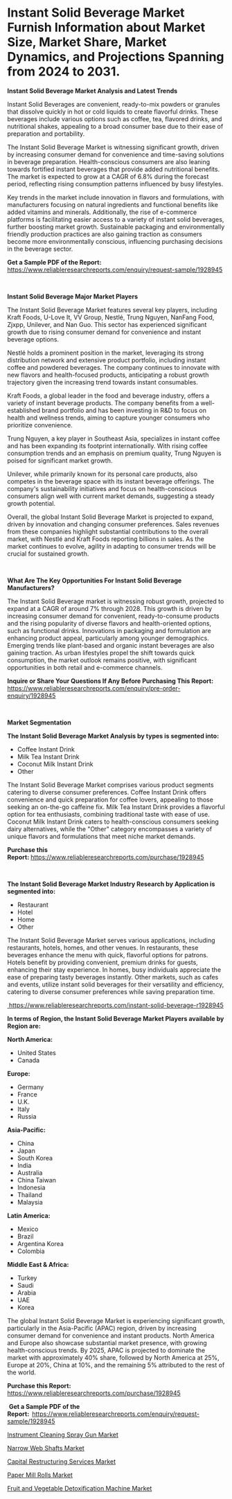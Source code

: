 <p><h1>Instant Solid Beverage Market Furnish Information about Market Size, Market Share, Market Dynamics, and Projections Spanning from 2024 to 2031.</h1></p><p><strong>Instant Solid Beverage Market Analysis and Latest Trends</strong></p>
<p><p>Instant Solid Beverages are convenient, ready-to-mix powders or granules that dissolve quickly in hot or cold liquids to create flavorful drinks. These beverages include various options such as coffee, tea, flavored drinks, and nutritional shakes, appealing to a broad consumer base due to their ease of preparation and portability.</p><p>The Instant Solid Beverage Market is witnessing significant growth, driven by increasing consumer demand for convenience and time-saving solutions in beverage preparation. Health-conscious consumers are also leaning towards fortified instant beverages that provide added nutritional benefits. The market is expected to grow at a CAGR of 6.8% during the forecast period, reflecting rising consumption patterns influenced by busy lifestyles.</p><p>Key trends in the market include innovation in flavors and formulations, with manufacturers focusing on natural ingredients and functional benefits like added vitamins and minerals. Additionally, the rise of e-commerce platforms is facilitating easier access to a variety of instant solid beverages, further boosting market growth. Sustainable packaging and environmentally friendly production practices are also gaining traction as consumers become more environmentally conscious, influencing purchasing decisions in the beverage sector.</p></p>
<p><strong>Get a Sample PDF of the Report:&nbsp;</strong> <a href="https://www.reliableresearchreports.com/enquiry/request-sample/1928945?utm_campaign=31&utm_medium=2&utm_source=Github&utm_content=ia&utm_term=25102024&utm_id=instant-solid-beverage">https://www.reliableresearchreports.com/enquiry/request-sample/1928945</a></p>
<p>&nbsp;</p>
<p><strong>Instant Solid Beverage Major Market Players</strong></p>
<p><p>The Instant Solid Beverage Market features several key players, including Kraft Foods, U-Love It, VV Group, Nestlé, Trung Nguyen, NanFang Food, Zjxpp, Unilever, and Nan Guo. This sector has experienced significant growth due to rising consumer demand for convenience and instant beverage options.</p><p>Nestlé holds a prominent position in the market, leveraging its strong distribution network and extensive product portfolio, including instant coffee and powdered beverages. The company continues to innovate with new flavors and health-focused products, anticipating a robust growth trajectory given the increasing trend towards instant consumables.</p><p>Kraft Foods, a global leader in the food and beverage industry, offers a variety of instant beverage products. The company benefits from a well-established brand portfolio and has been investing in R&D to focus on health and wellness trends, aiming to capture younger consumers who prioritize convenience.</p><p>Trung Nguyen, a key player in Southeast Asia, specializes in instant coffee and has been expanding its footprint internationally. With rising coffee consumption trends and an emphasis on premium quality, Trung Nguyen is poised for significant market growth.</p><p>Unilever, while primarily known for its personal care products, also competes in the beverage space with its instant beverage offerings. The company's sustainability initiatives and focus on health-conscious consumers align well with current market demands, suggesting a steady growth potential.</p><p>Overall, the global Instant Solid Beverage Market is projected to expand, driven by innovation and changing consumer preferences. Sales revenues from these companies highlight substantial contributions to the overall market, with Nestlé and Kraft Foods reporting billions in sales. As the market continues to evolve, agility in adapting to consumer trends will be crucial for sustained growth.</p></p>
<p>&nbsp;</p>
<p><strong>What Are The Key Opportunities For Instant Solid Beverage Manufacturers?</strong></p>
<p><p>The Instant Solid Beverage market is witnessing robust growth, projected to expand at a CAGR of around 7% through 2028. This growth is driven by increasing consumer demand for convenient, ready-to-consume products and the rising popularity of diverse flavors and health-oriented options, such as functional drinks. Innovations in packaging and formulation are enhancing product appeal, particularly among younger demographics. Emerging trends like plant-based and organic instant beverages are also gaining traction. As urban lifestyles propel the shift towards quick consumption, the market outlook remains positive, with significant opportunities in both retail and e-commerce channels.</p></p>
<p><strong>Inquire or Share Your Questions If Any Before Purchasing This Report:</strong> <a href="https://www.reliableresearchreports.com/enquiry/pre-order-enquiry/1928945?utm_campaign=31&utm_medium=2&utm_source=Github&utm_content=ia&utm_term=25102024&utm_id=instant-solid-beverage">https://www.reliableresearchreports.com/enquiry/pre-order-enquiry/1928945</a></p>
<p>&nbsp;</p>
<p><strong>Market Segmentation</strong></p>
<p><strong>The Instant Solid Beverage Market Analysis by types is segmented into:</strong></p>
<p><ul><li>Coffee Instant Drink</li><li>Milk Tea Instant Drink</li><li>Coconut Milk Instant Drink</li><li>Other</li></ul></p>
<p><p>The Instant Solid Beverage Market comprises various product segments catering to diverse consumer preferences. Coffee Instant Drink offers convenience and quick preparation for coffee lovers, appealing to those seeking an on-the-go caffeine fix. Milk Tea Instant Drink provides a flavorful option for tea enthusiasts, combining traditional taste with ease of use. Coconut Milk Instant Drink caters to health-conscious consumers seeking dairy alternatives, while the "Other" category encompasses a variety of unique flavors and formulations that meet niche market demands.</p></p>
<p><strong>Purchase this Report:&nbsp;</strong><a href="https://www.reliableresearchreports.com/purchase/1928945?utm_campaign=31&utm_medium=2&utm_source=Github&utm_content=ia&utm_term=25102024&utm_id=instant-solid-beverage">https://www.reliableresearchreports.com/purchase/1928945</a></p>
<p>&nbsp;</p>
<p><strong>The Instant Solid Beverage Market Industry Research by Application is segmented into:</strong></p>
<p><ul><li>Restaurant</li><li>Hotel</li><li>Home</li><li>Other</li></ul></p>
<p><p>The Instant Solid Beverage Market serves various applications, including restaurants, hotels, homes, and other venues. In restaurants, these beverages enhance the menu with quick, flavorful options for patrons. Hotels benefit by providing convenient, premium drinks for guests, enhancing their stay experience. In homes, busy individuals appreciate the ease of preparing tasty beverages instantly. Other markets, such as cafes and events, utilize instant solid beverages for their versatility and efficiency, catering to diverse consumer preferences while saving preparation time.</p></p>
<p><a href="https://www.reliableresearchreports.com/instant-solid-beverage-r1928945?utm_campaign=31&utm_medium=2&utm_source=Github&utm_content=ia&utm_term=25102024&utm_id=instant-solid-beverage">&nbsp;https://www.reliableresearchreports.com/instant-solid-beverage-r1928945</a></p>
<p><strong>In terms of Region, the Instant Solid Beverage Market Players available by Region are:</strong></p>
<p>
    <p> <strong> North America: </strong>
        <ul>
            <li>United States</li>
            <li>Canada</li>
        </ul>
        </p> 
    <p> <strong> Europe: </strong>
        <ul>
            <li>Germany</li>
            <li>France</li>
            <li>U.K.</li>
            <li>Italy</li>
            <li>Russia</li>
        </ul>
        </p> 
    <p> <strong> Asia-Pacific: </strong>
        <ul>
            <li>China</li>
            <li>Japan</li>
            <li>South Korea</li>
            <li>India</li>
            <li>Australia</li>
            <li>China Taiwan</li>
            <li>Indonesia</li>
            <li>Thailand</li>
            <li>Malaysia</li>
        </ul>
        </p> 
    <p> <strong> Latin America: </strong>
        <ul>
            <li>Mexico</li>
            <li>Brazil</li>
            <li>Argentina Korea</li>
            <li>Colombia</li>
        </ul>
        </p> 
    <p> <strong> Middle East & Africa: </strong>
        <ul>
            <li>Turkey</li>
            <li>Saudi</li>
            <li>Arabia</li>
            <li>UAE</li>
            <li>Korea</li>
        </ul>
    </p>
    </p>
<p><p>The global Instant Solid Beverage Market is experiencing significant growth, particularly in the Asia-Pacific (APAC) region, driven by increasing consumer demand for convenience and instant products. North America and Europe also showcase substantial market presence, with growing health-conscious trends. By 2025, APAC is projected to dominate the market with approximately 40% share, followed by North America at 25%, Europe at 20%, China at 10%, and the remaining 5% attributed to the rest of the world.</p></p>
<p><strong>Purchase this Report: </strong><a href="https://www.reliableresearchreports.com/purchase/1928945?utm_campaign=31&utm_medium=2&utm_source=Github&utm_content=ia&utm_term=25102024&utm_id=instant-solid-beverage">https://www.reliableresearchreports.com/purchase/1928945</a></p>
<p>&nbsp;<strong>Get a Sample PDF of the Report:&nbsp;&nbsp;</strong><a href="https://www.reliableresearchreports.com/enquiry/request-sample/1928945?utm_campaign=31&utm_medium=2&utm_source=Github&utm_content=ia&utm_term=25102024&utm_id=instant-solid-beverage">https://www.reliableresearchreports.com/enquiry/request-sample/1928945</a></p>
<p><strong></strong></p>
<p><p><a href="https://www.linkedin.com/pulse/instrument-cleaning-spray-gun-industry-sector-new-technologies-0t0vf?utm_campaign=31&utm_medium=2&utm_source=Github&utm_content=ia&utm_term=25102024&utm_id=instant-solid-beverage">Instrument Cleaning Spray Gun Market</a></p><p><a href="https://issuu.com/reportprime-2/docs/narrow-web-shafts-market-size-2030._2f1d480b18b997?utm_campaign=31&utm_medium=2&utm_source=Github&utm_content=ia&utm_term=25102024&utm_id=instant-solid-beverage">Narrow Web Shafts Market</a></p><p><a href="https://github.com/taketakyriffecd/Market-Research-Report-List-1/blob/main/capital-restructuring-services-market.md?utm_campaign=31&utm_medium=2&utm_source=Github&utm_content=ia&utm_term=25102024&utm_id=instant-solid-beverage">Capital Restructuring Services Market</a></p><p><a href="https://issuu.com/reportprime-2/docs/paper-mill-rolls-market-size-2030.p_e4c14e62f2ea64?utm_campaign=31&utm_medium=2&utm_source=Github&utm_content=ia&utm_term=25102024&utm_id=instant-solid-beverage">Paper Mill Rolls Market</a></p><p><a href="https://github.com/shivermasallash/Market-Research-Report-List-1/blob/main/fruit-and-vegetable-detoxification-machine-market.md?utm_campaign=31&utm_medium=2&utm_source=Github&utm_content=ia&utm_term=25102024&utm_id=instant-solid-beverage">Fruit and Vegetable Detoxification Machine Market</a></p></p>